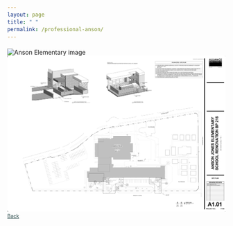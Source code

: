 ```yaml
---
layout: page
title: " "
permalink: /professional-anson/
---
```


<img alt="Anson Elementary image" align="middle" src="/assets/prof-anson-elementary.jpg">
<img alt="Anson Elementary drawing" align="middle" src="/assets/prof-anson-drawing.jpg">
<a style="color:DarkSlateGray" align="right" href="{{site.url}}/portfolio/"> <small> Back </small> </a>
